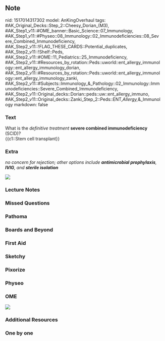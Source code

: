 ## Note
nid: 1517014317302
model: AnKingOverhaul
tags: #AK_Original_Decks::Step_2::Cheesy_Dorian_(M3), #AK_Step1_v11::#OME_banner::Basic_Science::07_Immunology, #AK_Step1_v11::#Physeo::08_Immunology::02_Immunodeficiencies::08_Severe_Combined_Immunodeficiency, #AK_Step2_v11::!FLAG_THESE_CARDS::Potential_duplicates, #AK_Step2_v11::!Shelf::Peds, #AK_Step2_v11::#OME::11_Pediatrics::25_Immunodeficiency, #AK_Step2_v11::#Resources_by_rotation::Peds::uworld::ent_allergy_immunology::ent_allergy_immunology_dorian, #AK_Step2_v11::#Resources_by_rotation::Peds::uworld::ent_allergy_immunology::ent_allergy_immunology_zanki, #AK_Step2_v11::#Subjects::Immunology_&_Pathology::02_Immunology::Immunodeficiencies::Severe_Combined_Immunodeficiency, #AK_Step2_v11::Original_decks::Dorian::peds::uw::ent_allergy_immuno, #AK_Step2_v11::Original_decks::Zanki_Step_2::Peds::ENT,_Allergy,_&_Immunology
markdown: false

### Text
<div>
  What is the <i>definitive treatment</i> <b>severe combined
  immunodeficiency</b> (SCID)?
</div>
<div>
  {{c1::Stem cell transplant}}
</div>

### Extra
<i>no concern for rejection; other options include</i> <b style=
"font-style: italic;">antimicrobial prophylaxis</b><span style=
"font-style: italic">,</span> <b style=
"font-style: italic;">IVIG</b><span style="font-style: italic;">,
and <b>sterile isolation</b></span>
<div><img src="scid_1358629116483.png"></div>

### Lecture Notes


### Missed Questions


### Pathoma


### Boards and Beyond


### First Aid


### Sketchy


### Pixorize


### Physeo


### OME
<div class="ome-widget">
  <a href=
  "https://onlinemeded.org/spa/immunology?ref=anki"><img src=
  "_OME_AnkiFlashcards_Topic_4.png"></a>
</div>

### Additional Resources


### One by one

